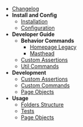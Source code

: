 - [Changelog](/changelog)
- **Install and Config**
    - [Installation](/install-config/installation)
    - [Configuration](/install-config/configuration)
- **Developer Guide**
    - **Behavior Commands**
        - [Homepage Legacy](/developer-guide/behavior/homepage-legacy)
        - [Masthead](/developer-guide/behavior/masthead)
    - [Custom Assertions](/developer-guide/custom-assertion)
    - [Util Commands](/developer-guide/custom-commands-util)
- **Development**
    - [Custom Assertions](/development/custom-assertions)
    - [Custom Commands](/development/custom-commands)
    - [Page Objects](/development/page-objects)
- **Usage**
    - [Folders Structure](usage/folders)
    - [Tests](/usage/tests)
    - [Page Objects](/usage/page-objects)